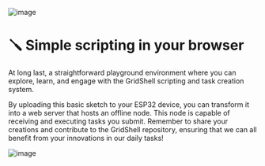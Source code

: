 ![image](https://github.com/invpe/GridShell/assets/106522950/d9ab3ac6-8241-44e7-86d8-1aa10be207aa)

# 🪛 Simple scripting in your browser
At long last, a straightforward playground environment where you can explore, learn, and engage with the GridShell scripting and task creation system. 

By uploading this basic sketch to your ESP32 device, you can transform it into a web server that hosts an offline node. This node is capable of receiving and executing tasks you submit. Remember to share your creations and contribute to the GridShell repository, ensuring that we can all benefit from your innovations in our daily tasks!

![image](https://github.com/invpe/GridShell/assets/106522950/01bd3f88-6694-4d3a-bf1f-abf7df00f496)
